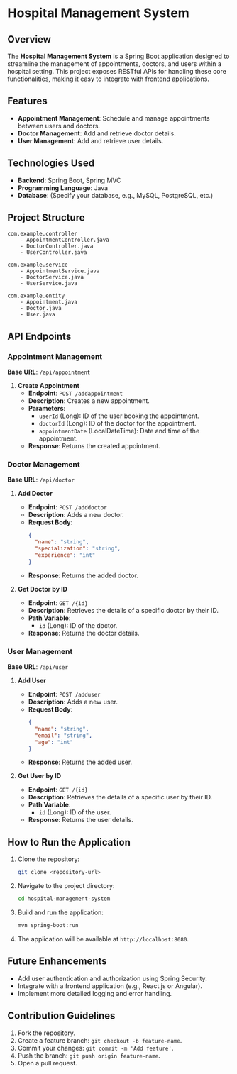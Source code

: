# Hospital Management System

## Overview
The **Hospital Management System** is a Spring Boot application designed to streamline the management of appointments, doctors, and users within a hospital setting. This project exposes RESTful APIs for handling these core functionalities, making it easy to integrate with frontend applications.

## Features
- **Appointment Management**: Schedule and manage appointments between users and doctors.
- **Doctor Management**: Add and retrieve doctor details.
- **User Management**: Add and retrieve user details.

## Technologies Used
- **Backend**: Spring Boot, Spring MVC
- **Programming Language**: Java
- **Database**: (Specify your database, e.g., MySQL, PostgreSQL, etc.)

## Project Structure
```
com.example.controller
    - AppointmentController.java
    - DoctorController.java
    - UserController.java

com.example.service
    - AppointmentService.java
    - DoctorService.java
    - UserService.java

com.example.entity
    - Appointment.java
    - Doctor.java
    - User.java
```

## API Endpoints

### Appointment Management
**Base URL**: `/api/appointment`

1. **Create Appointment**
   - **Endpoint**: `POST /addappointment`
   - **Description**: Creates a new appointment.
   - **Parameters**:
     - `userId` (Long): ID of the user booking the appointment.
     - `doctorId` (Long): ID of the doctor for the appointment.
     - `appointmentDate` (LocalDateTime): Date and time of the appointment.
   - **Response**: Returns the created appointment.

### Doctor Management
**Base URL**: `/api/doctor`

1. **Add Doctor**
   - **Endpoint**: `POST /adddoctor`
   - **Description**: Adds a new doctor.
   - **Request Body**:
     ```json
     {
       "name": "string",
       "specialization": "string",
       "experience": "int"
     }
     ```
   - **Response**: Returns the added doctor.

2. **Get Doctor by ID**
   - **Endpoint**: `GET /{id}`
   - **Description**: Retrieves the details of a specific doctor by their ID.
   - **Path Variable**:
     - `id` (Long): ID of the doctor.
   - **Response**: Returns the doctor details.

### User Management
**Base URL**: `/api/user`

1. **Add User**
   - **Endpoint**: `POST /adduser`
   - **Description**: Adds a new user.
   - **Request Body**:
     ```json
     {
       "name": "string",
       "email": "string",
       "age": "int"
     }
     ```
   - **Response**: Returns the added user.

2. **Get User by ID**
   - **Endpoint**: `GET /{id}`
   - **Description**: Retrieves the details of a specific user by their ID.
   - **Path Variable**:
     - `id` (Long): ID of the user.
   - **Response**: Returns the user details.

## How to Run the Application
1. Clone the repository:
   ```bash
   git clone <repository-url>
   ```

2. Navigate to the project directory:
   ```bash
   cd hospital-management-system
   ```

3. Build and run the application:
   ```bash
   mvn spring-boot:run
   ```

4. The application will be available at `http://localhost:8080`.

## Future Enhancements
- Add user authentication and authorization using Spring Security.
- Integrate with a frontend application (e.g., React.js or Angular).
- Implement more detailed logging and error handling.

## Contribution Guidelines
1. Fork the repository.
2. Create a feature branch: `git checkout -b feature-name`.
3. Commit your changes: `git commit -m 'Add feature'`.
4. Push the branch: `git push origin feature-name`.
5. Open a pull request.
